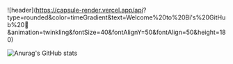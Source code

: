 
![header](https://capsule-render.vercel.app/api?
type=rounded&color=timeGradient&text=Welcome%20to%20Bi's%20GitHub%20👋
&animation=twinkling&fontSize=40&fontAlignY=50&fontAlign=50&height=180)

  
![Anurag's GitHub stats](https://github-readme-stats.vercel.app/api?username=sangy227&show_icons=true&theme=radical)
